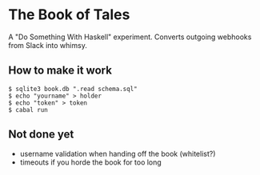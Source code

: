 # The Book of Tales

A "Do Something With Haskell" experiment. Converts outgoing webhooks from Slack into whimsy.

## How to make it work

    $ sqlite3 book.db ".read schema.sql"
    $ echo "yourname" > holder
    $ echo "token" > token
    $ cabal run

## Not done yet

- username validation when handing off the book (whitelist?)
- timeouts if you horde the book for too long
